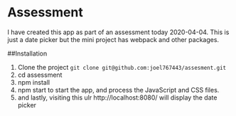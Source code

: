 # Assessment

I have created this app as part of an assessment today 2020-04-04. This is just a date picker but the mini project has webpack and other packages.

##Installation
1. Clone the project `git clone git@github.com:joel767443/assesment.git`
2. cd assessment
3. npm install
4. npm start to start the app, and process the JavaScript and CSS files.
5. and lastly, visiting this ulr http://localhost:8080/ will display the date picker


